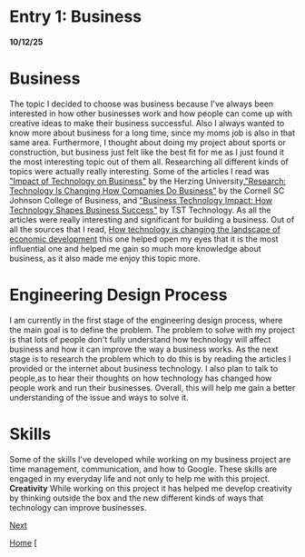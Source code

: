 
# Entry 1: Business
  **10/12/25**
# Business
The topic I decided to choose was business because I've always been interested in how other businesses work and how people can come up with creative ideas to make their business successful. Also I always wanted to know more about business for a long time, since my moms job is also in that same area. Furthermore, I thought about doing my project about sports or construction, but business just felt like the best fit for me as I just found it the most interesting topic out of them all. Researching all different kinds of topics were actually really interesting. Some of the articles I read was ["Impact of Technology on Business"](https://www.herzing.edu/blog/impact-technology-business) by the Herzing University,["Research: Technology Is Changing How Companies Do Business"](https://business.cornell.edu/hub/2024/05/16/research-technology-is-changing-how-companies-do-business/) by the Cornell SC Johnson College of Business, and ["Business Technology Impact: How Technology Shapes Business Success"](https://tsttechnology.io/blog/business-technology-impact) by TST Technology. As all the articles were really interesting and significant for building a business. Out of all the sources that I read, [How technology is changing the landscape of economic development](https://researchfdi.com/how-technology-is-changing-the-landscape-of-economic-development/) this one helped open my eyes that it is the most influential one and helped me gain so much more knowledge about business, as it also made me enjoy this topic more.

# Engineering Design Process
I am currently in the first stage of the engineering design process, where the main goal is to define the problem. The problem to solve with my project is that lots of people don't fully understand how technology will affect business and how it can improve the way a business works. As the next stage is to research the problem which to do this is by reading the articles I provided or the internet about business technology. I also plan to talk to people,as to hear their thoughts on how technology has changed how people work and run their businesses. Overall, this will help me gain a better understanding of the issue and ways to solve it.

# Skills
Some of the skills I've developed while working on my business project are time management, communication, and how to Google. These skills are engaged in my everyday life and not only to help me with this project.
**Creativity**
 While working on this project it has helped me develop creativity by thinking outside the box and the new different kinds of ways that technology can improve businesses. 

[Next](entry02.md)

[Home](../README.md)
[
